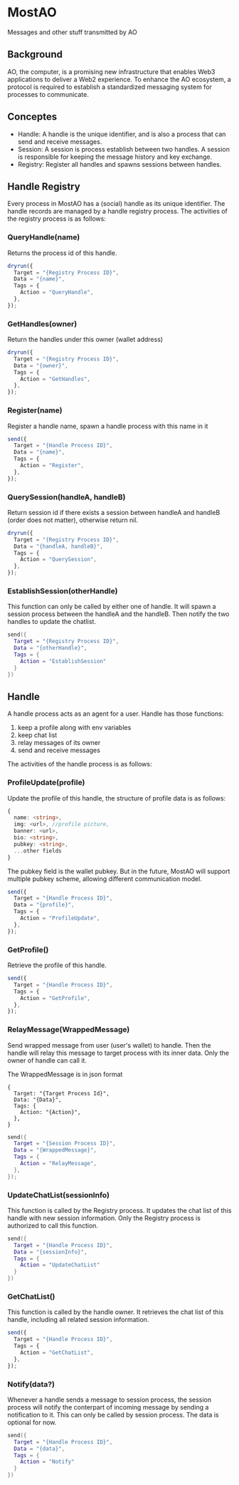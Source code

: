 # MostAO

Messages and other stuff transmitted by AO

## Background

AO, the computer, is a promising new infrastructure that enables Web3 applications to deliver a Web2 experience. To enhance the AO ecosystem, a protocol is required to establish a standardized messaging system for processes to communicate.

## Conceptes

- Handle: A handle is the unique identifier, and is also a process that can send and receive messages.
- Session: A session is process establish between two handles. A session is responsible for keeping the message history and key exchange. 
- Registry: Register all handles and spawns sessions between handles.

## Handle Registry

Every process in MostAO has a (social) handle as its unique identifier. The handle records are managed by a handle registry process. The activities of the registry process is as follows:

### QueryHandle(name)

Returns the process id of this handle.

```ts
dryrun({
  Target = "{Registry Process ID}",
  Data = "{name}",
  Tags = {
    Action = "QueryHandle",
  },
});
```

### GetHandles(owner)

Return the handles under this owner (wallet address)

```ts
dryrun({
  Target = "{Registry Process ID}",
  Data = "{owner}",
  Tags = {
    Action = "GetHandles",
  },
});
```

### Register(name)

Register a handle name, spawn a handle process with this name in it

```ts
send({
  Target = "{Handle Process ID}",
  Data = "{name}",
  Tags = {
    Action = "Register",
  },
});
```

### QuerySession(handleA, handleB)

Return session id if there exists a session between handleA and handleB (order does not matter), otherwise return nil.

```ts
dryrun({
  Target = "{Registry Process ID}",
  Data = "{handleA, handleB}",
  Tags = {
    Action = "QuerySession",
  },
});
```

### EstablishSession(otherHandle)

This function can only be called by either one of handle. It will spawn a session process between the handleA and the handleB. Then notify the two handles to update the chatlist.

```lua
send({
  Target = "{Registry Process ID}",
  Data = "{otherHandle}",
  Tags = {
    Action = "EstablishSession"
  }
})
```

## Handle

A handle process acts as an agent for a user. Handle has those functions:

1. keep a profile along with env variables
2. keep chat list
3. relay messages of its owner
4. send and receive messages

The activities of the handle process is as follows:

### ProfileUpdate(profile)

Update the profile of this handle, the structure of profile data is as follows:

```ts
{
  name: <string>,
  img: <url>, //profile picture,
  banner: <url>,
  bio: <string>,
  pubkey: <string>,
  ...other fields
}
```

The pubkey field is the wallet pubkey. But in the future, MostAO will support multiple pubkey scheme, allowing different communication model.

```ts
send({
  Target = "{Handle Process ID}",
  Data = "{profile}",
  Tags = {
    Action = "ProfileUpdate",
  },
});
```

### GetProfile()

Retrieve the profile of this handle.

```ts
send({
  Target = "{Handle Process ID}",
  Tags = {
    Action = "GetProfile",
  },
});
```

### RelayMessage(WrappedMessage)

Send wrapped message from user (user's wallet) to handle. Then the handle will relay this message to target process with its inner data. Only the owner of handle can call it.

The WrappedMessage is in json format
```
{
  Target: "{Target Process Id}",
  Data: "{Data}",
  Tags: {
    Action: "{Action}",
  },
}
```

```lua
send({
  Target = "{Session Process ID}",
  Data = "{WrappedMessage}",
  Tags = {
    Action = "RelayMessage",
  },
});
```

### UpdateChatList(sessionInfo)

This function is called by the Registry process. It updates the chat list of this handle with new session information. Only the Registry process is authorized to call this function.

```lua
send({
  Target = "{Handle Process ID}",
  Data = "{sessionInfo}",
  Tags = {
    Action = "UpdateChatList"
  }
})
```

### GetChatList()

This function is called by the handle owner. It retrieves the chat list of this handle, including all related session information.

```ts
send({
  Target = "{Handle Process ID}",
  Tags = {
    Action = "GetChatList",
  },
});
```

### Notify(data?)

Whenever a handle sends a message to session process, the session process will notify the conterpart of incoming message by sending a notification to it. This can only be called by session process. The data is optional for now.

```lua
send({
  Target = "{Handle Process ID}",
  Data = "{data}",
  Tags = {
    Action = "Notify"
  }
})
```

